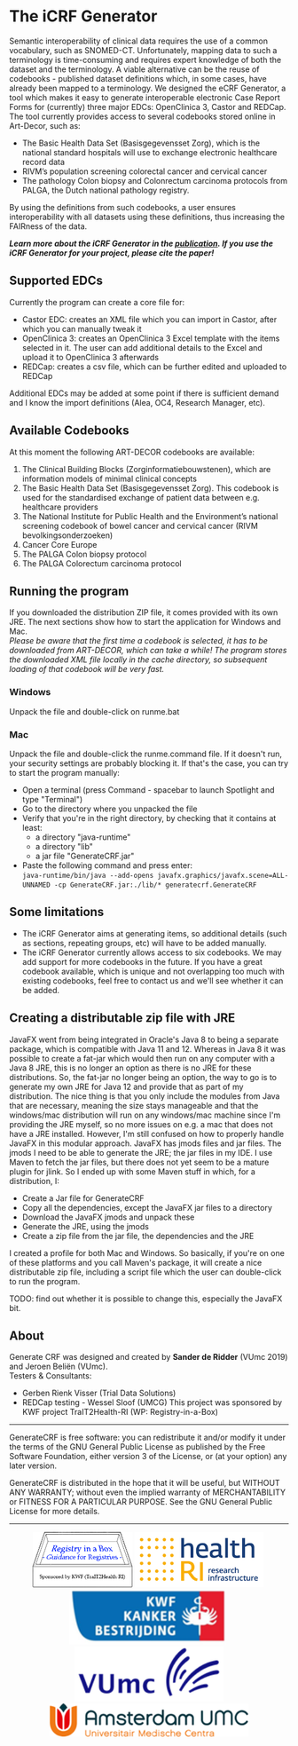 # The iCRF Generator
Semantic interoperability of clinical data requires the use of a common vocabulary, such as SNOMED-CT. Unfortunately, mapping data to such a terminology is time-consuming and requires expert knowledge of both the dataset and the terminology. A viable alternative can be the reuse of codebooks - published dataset definitions which, in some cases, have already been mapped to a terminology. We designed the eCRF Generator, a tool which makes it easy to generate interoperable electronic Case Report Forms for (currently) three major EDCs: OpenClinica 3, Castor and REDCap. The tool currently provides access to several codebooks stored online in Art-Decor, such as: 
* The Basic Health Data Set (Basisgegevensset Zorg), which is the national standard hospitals will use to exchange electronic healthcare record data
* RIVM’s population screening colorectal cancer and cervical cancer
* The pathology Colon biopsy and Colonrectum carcinoma protocols from PALGA, the Dutch national pathology registry. 

By using the definitions from such codebooks, a user ensures interoperability with all datasets using these definitions, thus increasing the FAIRness of the data. 

***Learn more about the iCRF Generator in the [publication](https://f1000research.com/articles/9-81/v1). If you use the iCRF Generator for your project, please cite the paper!*** 

## Supported EDCs
Currently the program can create a core file for:
* Castor EDC: creates an XML file which you can import in Castor, after which you can manually tweak it
* OpenClinica 3: creates an OpenClinica 3 Excel template with the items selected in it. The user can add additional details to the Excel and upload it to OpenClinica 3 afterwards
* REDCap: creates a csv file, which can be further edited and uploaded to REDCap
  
Additional EDCs may be added at some point if there is sufficient demand and I know the import definitions (Alea, OC4, Research Manager, etc).

## Available Codebooks
At this moment the following ART-DECOR codebooks are available:
1.	The Clinical Building Blocks (Zorginformatiebouwstenen), which are information models of minimal clinical concepts
2.	The Basic Health Data Set (Basisgegevensset Zorg). This codebook is used for the standardised exchange of patient data between e.g. healthcare providers  
3.	The National Institute for Public Health and the Environment’s national screening codebook of bowel cancer and cervical cancer (RIVM bevolkingsonderzoeken) 
4.	Cancer Core Europe 
5.	The PALGA Colon biopsy protocol
6.	The PALGA Colorectum carcinoma protocol


## Running the program
If you downloaded the distribution ZIP file, it comes provided with its own JRE. The next sections show how to start the application for Windows and Mac.  
*Please be aware that the first time a codebook is selected, it has to be downloaded from ART-DECOR, which can take a while! The program stores
the downloaded XML file locally in the cache directory, so subsequent loading of that codebook will be very fast.*

### Windows
Unpack the file and double-click on runme.bat

### Mac
Unpack the file and double-click the runme.command file. If it doesn't run, your security settings are probably blocking it. If that's the case, you can try to start the program manually:
* Open a terminal (press Command - spacebar to launch Spotlight and type "Terminal")
* Go to the directory where you unpacked the file
* Verify that you're in the right directory, by checking that it contains at least:
    * a directory "java-runtime"
    * a directory "lib"
    * a jar file "GenerateCRF.jar"
* Paste the following command and press enter:  
  `java-runtime/bin/java --add-opens javafx.graphics/javafx.scene=ALL-UNNAMED -cp GenerateCRF.jar:./lib/* generatecrf.GenerateCRF`

## Some limitations
* The iCRF Generator aims at generating items, so additional details (such as sections, repeating groups, etc) will have to be added manually.
* The iCRF Generator currently allows access to six codebooks. We may add support for more codebooks in the future. If you have a great codebook available, which is unique and not overlapping too much with existing codebooks, feel free to contact us and we'll see whether it can be added.

## Creating a distributable zip file with JRE
JavaFX went from being integrated in Oracle's Java 8 to being a separate package, which is compatible with Java 11 and 12. Whereas in Java 8 it was possible to create a fat-jar which would then run on any computer with a Java 8 JRE, this is no longer an option as there is no JRE for these distributions. So, the fat-jar no longer being an option, the way to go is to generate my own JRE for Java 12 and provide that as part of my distribution. The nice thing is that you only include the modules from Java that are necessary, meaning the size stays manageable and that the windows/mac distribution will run on any windows/mac machine since I'm providing the JRE myself, so no more issues on e.g. a mac that does not have a JRE installed. However, I'm still confused on how to properly handle JavaFX in this modular approach. JavaFX has jmods files and jar files. The jmods I need to be able to generate the JRE; the jar files in my IDE. I use Maven to fetch the jar files, but there does not yet seem to be a mature plugin for jlink. So I ended up with some Maven stuff in which, for a distribution, I:
* Create a Jar file for GenerateCRF
* Copy all the dependencies, except the JavaFX jar files to a directory
* Download the JavaFX jmods and unpack these
* Generate the JRE, using the jmods
* Create a zip file from the jar file, the dependencies and the JRE

I created a profile for both Mac and Windows. So basically, if you're on one of these platforms and you call Maven's package, it will create a nice distributable zip file, including a script file which the user can double-click to run the program.

TODO: find out whether it is possible to change this, especially the JavaFX bit.

## About
Generate CRF was designed and created by **Sander de Ridder** (VUmc 2019) and Jeroen Beliën (VUmc).\
Testers & Consultants: 
* Gerben Rienk Visser (Trial Data Solutions)
* REDCap testing - Wessel Sloof (UMCG)
This project was sponsored by KWF project TraIT2Health-RI (WP: Registry-in-a-Box)
---
GenerateCRF is free software: you can redistribute it and/or modify it under the terms of the GNU General Public License as published by the Free Software Foundation, either version 3 of the License, or (at your option) any later version.

GenerateCRF is distributed in the hope that it will be useful, but WITHOUT ANY WARRANTY; without even the implied warranty of MERCHANTABILITY or FITNESS FOR A PARTICULAR PURPOSE.  See the GNU General Public License for more details.

---


<div style="text-align:center">
<img src="docs/images/rib.png" height="100">&nbsp;<img src="docs/images/healthri_white.png" height="100">&nbsp;<img src="docs/images/kwf_white.png" height="100">&nbsp;<img src="docs/images/vumc_white.png" height="100"><br>
<img src="docs/images/aumc_white.png" height="60">
</div>